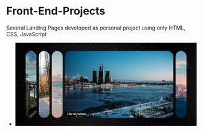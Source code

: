 # Front-End-Projects
Several Landing Pages developed as personal project using only HTML, CSS, JavaScript

- ![Screenshot](Screenshots/Screenshot-1.png)
